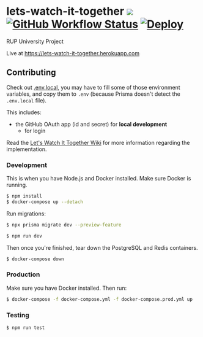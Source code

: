 # lets-watch-it-together [![](https://img.shields.io/badge/Wiki-Notion-%23000)](https://www.notion.so/jcubed/Let-s-Watch-It-Together-Wiki-881515aba11241eaa43e7a9428419d81) [![GitHub Workflow Status](https://img.shields.io/github/workflow/status/JakubKoralewski/lets-watch-it-together/test?label=tests)](https://github.com/JakubKoralewski/lets-watch-it-together/actions?query=workflow%3Atest) [![Deploy](https://www.herokucdn.com/deploy/button.png)](https://heroku.com/deploy)

RUP University Project

Live at https://lets-watch-it-together.herokuapp.com

## Contributing

Check out [.env.local](.env.local), you may have to fill some of those environment
variables, and copy them to `.env` (because Prisma doesn't detect the `.env.local` file).

This includes:
- the GitHub OAuth app (id and secret) for **local development**
   - for login
   
Read the [Let's Watch It Together Wiki](https://www.notion.so/jcubed/Let-s-Watch-It-Together-Wiki-881515aba11241eaa43e7a9428419d81)
for more information regarding the implementation.

### Development

This is when you have Node.js and Docker installed.
Make sure Docker is running.

```bash
$ npm install
$ docker-compose up --detach
```

Run migrations:
```bash
$ npx prisma migrate dev --preview-feature
```

```bash
$ npm run dev
```

Then once you're finished, tear down the PostgreSQL and Redis containers.
```bash
$ docker-compose down
```

### Production

Make sure you have Docker installed. Then run:

```bash
$ docker-compose -f docker-compose.yml -f docker-compose.prod.yml up
```

### Testing

```bash
$ npm run test
```